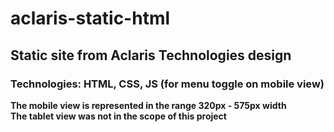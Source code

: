 # aclaris-static-html

## Static site from Aclaris Technologies design

### Technologies: HTML, CSS, JS (for menu toggle on mobile view)

**The mobile view is represented in the range 320px - 575px width** <br>
**The tablet view was not in the scope of this project**
